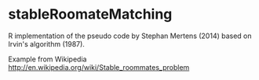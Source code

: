 stableRoomateMatching
=====================

R implementation of the pseudo code by Stephan Mertens (2014) based on Irvin's algorithm (1987).


Example from Wikipedia 
http://en.wikipedia.org/wiki/Stable_roommates_problem
